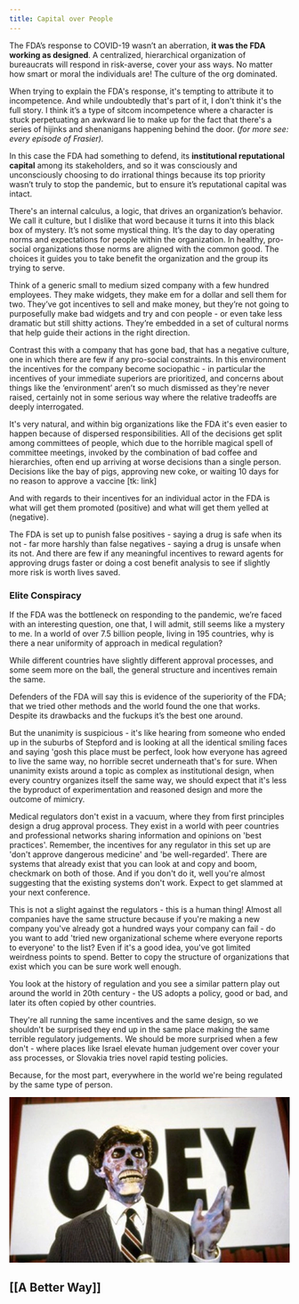 ```yaml
---
title: Capital over People
---
```


The FDA’s response to COVID-19 wasn’t an aberration, **it was the FDA working as designed**. A centralized, hierarchical organization of bureaucrats will respond in risk-averse, cover your ass ways. No matter how smart or moral the individuals are! The culture of the org dominated.

When trying to explain the FDA's response, it's tempting to attribute it to incompetence. And while undoubtedly that's part of it, I don't think it's the full story. I think it’s a type of sitcom incompetence where a character is stuck perpetuating an awkward lie to make up for the fact that there's a series of hijinks and shenanigans happening behind the door. (_for more see: every episode of Frasier)._

In this case the FDA had something to defend, its **institutional reputational capital** among its stakeholders, and so it was consciously and unconsciously choosing to do irrational things because its top priority wasn’t truly to stop the pandemic, but to ensure it’s reputational capital was intact.

There's an internal calculus, a logic, that drives an organization’s behavior. We call it culture, but I dislike that word because it turns it into this black box of mystery. It’s not some mystical thing. It’s the day to day operating norms and expectations for people within the organization. In healthy, pro-social organizations those norms are aligned with the common good. The choices it guides you to take benefit the organization and the group its trying to serve. 

Think of a generic small to medium sized company with a few hundred employees. They make widgets, they make em for a dollar and sell them for two. They’ve got incentives to sell and make money, but they’re not going to purposefully make bad widgets and try and con people - or even take less dramatic but still shitty actions. They’re embedded in a set of cultural norms that help guide their actions in the right direction.

Contrast this with a company that has gone bad, that has a negative culture, one in which there are few if any pro-social constraints. In this environment the incentives for the company become sociopathic - in particular the incentives of your immediate superiors are prioritized, and concerns about things like the ‘environment’ aren’t so much dismissed as they're never raised, certainly not in some serious way where the relative tradeoffs are deeply interrogated.

It's very natural, and within big organizations like the FDA it's even easier to happen because of dispersed responsibilities. All of the decisions get split among committees of people, which due to the horrible magical spell of committee meetings, invoked by the combination of bad coffee and hierarchies, often end up arriving at worse decisions than a single person. Decisions like the bay of pigs, approving new coke, or waiting 10 days for no reason to approve a vaccine [tk: link]

And with regards to their incentives for an individual actor in the FDA is what will get them promoted (positive) and what will get them yelled at (negative).

The FDA is set up to punish false positives - saying a drug is safe when its not - far more harshly than false negatives - saying a drug is unsafe when its not. And there are few if any meaningful incentives to reward agents for approving drugs faster or doing a cost benefit analysis to see if slightly more risk is worth lives saved.

### Elite Conspiracy

If the FDA was the bottleneck on responding to the pandemic, we’re faced with an interesting question, one that, I will admit, still seems like a mystery to me. In a world of over 7.5 billion people, living in 195 countries, why is there a near uniformity of approach in medical regulation? 

While different countries have slightly different approval processes, and some seem more on the ball, the general structure and incentives remain the same.

Defenders of the FDA will say this is evidence of the superiority of the FDA; that we tried other methods and the world found the one that works. Despite its drawbacks and the fuckups it’s the best one around.

But the unanimity is suspicious - it's like hearing from someone who ended up in the suburbs of Stepford and is looking at all the identical smiling faces and saying 'gosh this place must be perfect, look how everyone has agreed to live the same way, no horrible secret underneath that's for sure. When unanimity exists around a topic as complex as institutional design, when every country organizes itself the same way, we should expect that it's less the byproduct of experimentation and reasoned design and more the outcome of mimicry.

Medical regulators don't exist in a vacuum, where they from first principles design a drug approval process. They exist in a world with peer countries and professional networks sharing information and opinions on 'best practices'. Remember, the incentives for any regulator in this set up are 'don't approve dangerous medicine' and 'be well-regarded'. There are systems that already exist that you can look at and copy and boom, checkmark on both of those. And if you don't do it, well you're almost suggesting that the existing systems don't work. Expect to get slammed at your next conference.

This is not a slight against the regulators - this is a human thing! Almost all companies have the same structure because if you're making a new company you've already got a hundred ways your company can fail - do you want to add 'tried new organizational scheme where everyone reports to everyone' to the list? Even if it's a good idea, you've got limited weirdness points to spend. Better to copy the structure of organizations that exist which you can be sure work well enough.

You look at the history of regulation and you see a similar pattern play out around the world in 20th century - the US adopts a policy, good or bad, and later its often copied by other countries.

They're all running the same incentives and the same design, so we shouldn't be surprised they end up in the same place making the same terrible regulatory judgements. We should be more surprised when a few don't - where places like Israel elevate human judgement over cover your ass processes, or Slovakia tries novel rapid testing policies.

Because, for the most part, everywhere in the world we're being regulated by the same type of person.

![Pod People](assets/pod_people.png "The pod people have already spread, they’re everywhere.")

## [[A Better Way]]